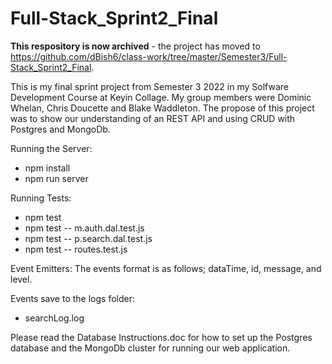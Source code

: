 # Full-Stack_Sprint2_Final
__This respository is now archived__ - the project has moved to https://github.com/dBish6/class-work/tree/master/Semester3/Full-Stack_Sprint2_Final.

This is my final sprint project from Semester 3 2022 in my Solfware Development Course at Keyin Collage. My group members were Dominic Whelan, Chris Doucette and Blake Waddleton.
The propose of this project was to show our understanding of an REST API and using CRUD with Postgres and MongoDb.

Running the Server:
- npm install
- npm run server

Running Tests:
- npm test
- npm test -- m.auth.dal.test.js
- npm test -- p.search.dal.test.js
- npm test -- routes.test.js

Event Emitters:
The events format is as follows; dataTime, id, message, and level.

Events save to the logs folder:
- searchLog.log

Please read the Database Instructions.doc for how to set up the Postgres database and the MongoDb cluster for running our web application.

